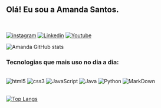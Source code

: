 ## Olá! Eu sou a Amanda Santos.
</br>

[![instagram](https://img.shields.io/badge/Instagram-E4405F?style=for-the-badge&logo=instagram&logoColor=white)](https://www.instagram.com/amanda_diary23/)
[![Linkedin](https://img.shields.io/badge/LinkedIn-0077B5?style=for-the-badge&logo=linkedin&logoColor=white)](https://www.linkedin.com/in/amanda-santos-05366a1a1/)
[![Youtube](https://img.shields.io/badge/YouTube-FF0000?style=for-the-badge&logo=youtube&logoColor=white)](https://www.youtube.com/channel/UCOrBiaaQNqFPosBUScYuObw)

![Amanda GitHub stats](https://github-readme-stats.vercel.app/api?username=amanda99sds&show_icons=true&theme=radical)

### Tecnologias que mais uso no dia a dia:

<div style="display: inline_block"><br/>
  <img alian="cente" alt="html5" src="https://img.shields.io/badge/HTML5-E34F26?style=for-the-badge&logo=html5&logoColor=white" />
  <img alian="cente" alt="css3" src="https://img.shields.io/badge/CSS3-1572B6?style=for-the-badge&logo=css3&logoColor=white" />
  <img alian="cente" alt="JavaScript" src="https://img.shields.io/badge/JavaScript-F7DF1E?style=for-the-badge&logo=javascript&logoColor=black" />
  <img alian="cente" alt="Java" src="https://img.shields.io/badge/Java-ED8B00?style=for-the-badge&logo=openjdk&logoColor=white" />
  <img alian="cente" alt="Python" src="https://img.shields.io/badge/Python-14354C?style=for-the-badge&logo=python&logoColor=white" />
  <img alian="cente" alt="MarkDown" src="https://img.shields.io/badge/Markdown-000000?style=for-the-badge&logo=markdown&logoColor=white" /> 
  
</div> <br/>

   [![Top Langs](https://github-readme-stats.vercel.app/api/top-langs/?username=amanda99sds&layout=compact)](https://github.com/amanda99sds/github-readme-stats)

<br/>
